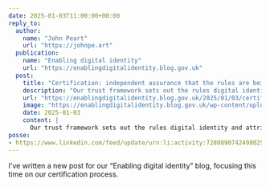 ```yaml
---
date: 2025-01-03T11:00:00+00:00
reply_to:
  author:
    name: "John Peart"
    url: "https://johnpe.art"
  publication:
    name: "Enabling digital identity"
    url: "https://enablingdigitalidentity.blog.gov.uk"
  post:
    title: "Certification: independent assurance that the rules are being followed"
    description: "Our trust framework sets out the rules digital identity and attribute services should meet. How can we be confident that those rules are being followed? That’s the role of “conformity assessment” – or, more colloquially, certification."
    url: "https://enablingdigitalidentity.blog.gov.uk/2025/01/03/certification-independent-assurance-that-the-rules-are-being-followed/"
    image: "https://enablingdigitalidentity.blog.gov.uk/wp-content/uploads/sites/287/2024/12/certification-diagram.jpg"
    date: 2025-01-03
    content: |
      Our trust framework sets out the rules digital identity and attribute services should meet. How can we be confident that those rules are being followed? That’s the role of “conformity assessment” – or, more colloquially, certification.
posse:
- https://www.linkedin.com/feed/update/urn:li:activity:7280890742498025472/
---
```


I've written a new post for our “Enabling digital identity” blog, focusing this time on our certification process. 